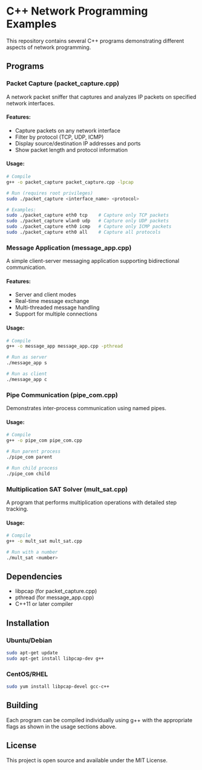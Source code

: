 # C++ Network Programming Examples

This repository contains several C++ programs demonstrating different aspects of network programming.

## Programs

### Packet Capture (packet_capture.cpp)
A network packet sniffer that captures and analyzes IP packets on specified network interfaces.

#### Features:
- Capture packets on any network interface
- Filter by protocol (TCP, UDP, ICMP)
- Display source/destination IP addresses and ports
- Show packet length and protocol information

#### Usage:
```bash
# Compile
g++ -o packet_capture packet_capture.cpp -lpcap

# Run (requires root privileges)
sudo ./packet_capture <interface_name> <protocol>

# Examples:
sudo ./packet_capture eth0 tcp    # Capture only TCP packets
sudo ./packet_capture wlan0 udp   # Capture only UDP packets
sudo ./packet_capture eth0 icmp   # Capture only ICMP packets
sudo ./packet_capture eth0 all    # Capture all protocols
```

### Message Application (message_app.cpp)
A simple client-server messaging application supporting bidirectional communication.

#### Features:
- Server and client modes
- Real-time message exchange
- Multi-threaded message handling
- Support for multiple connections

#### Usage:
```bash
# Compile
g++ -o message_app message_app.cpp -pthread

# Run as server
./message_app s

# Run as client
./message_app c
```

### Pipe Communication (pipe_com.cpp)
Demonstrates inter-process communication using named pipes.

#### Usage:
```bash
# Compile
g++ -o pipe_com pipe_com.cpp

# Run parent process
./pipe_com parent

# Run child process
./pipe_com child
```

### Multiplication SAT Solver (mult_sat.cpp)
A program that performs multiplication operations with detailed step tracking.

#### Usage:
```bash
# Compile
g++ -o mult_sat mult_sat.cpp

# Run with a number
./mult_sat <number>
```

## Dependencies
- libpcap (for packet_capture.cpp)
- pthread (for message_app.cpp)
- C++11 or later compiler

## Installation

### Ubuntu/Debian
```bash
sudo apt-get update
sudo apt-get install libpcap-dev g++
```

### CentOS/RHEL
```bash
sudo yum install libpcap-devel gcc-c++
```

## Building
Each program can be compiled individually using g++ with the appropriate flags as shown in the usage sections above.

## License
This project is open source and available under the MIT License.
